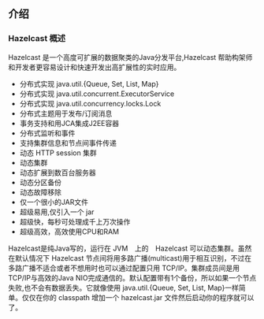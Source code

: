 介绍
-----------

### Hazelcast 概述


Hazelcast 是一个高度可扩展的数据聚类的Java分发平台,Hazelcast 帮助构架师和开发者更容易设计和快速开发出高扩展性的实时应用。

* 分布式实现 java.util.{Queue, Set, List, Map}
* 分布式实现 java.util.concurrent.ExecutorService
* 分布式实现 java.util.concurrency.locks.Lock
* 分布式主题用于发布/订阅消息
* 事务支持和用JCA集成J2EE容器
* 分布式监听和事件
* 支持集群信息和节点间事件传递
* 动态 HTTP session 集群
* 动态集群
* 动态扩展到数百台服务器
* 动态分区备份
* 动态故障移除
* 仅一个很小的JAR文件
* 超级易用,仅引入一个 jar
* 超级快，每秒可处理成千上万次操作
* 超级高效，高效使用CPU和RAM

Hazelcast是纯Java写的，运行在 JVM　上的　Hazelcast 可以动态集群。虽然在默认情况下 Hazelcast 节点间将用多路广播(multicast)用于相互识别，不过在多路广播不适合或者不想用时也可以通过配置只用 TCP/IP。集群成员间是用TCP/IP与高效的Java NIO完成通信的。默认配置带有1个备份，所以如果一个节点失败,也不会有数据丢失。它就像使用 java.util.{Queue, Set, List, Map}一样简单。仅仅在你的 classpath 增加一个 hazelcast.jar 文件然后启动你的程序就可以了。


































